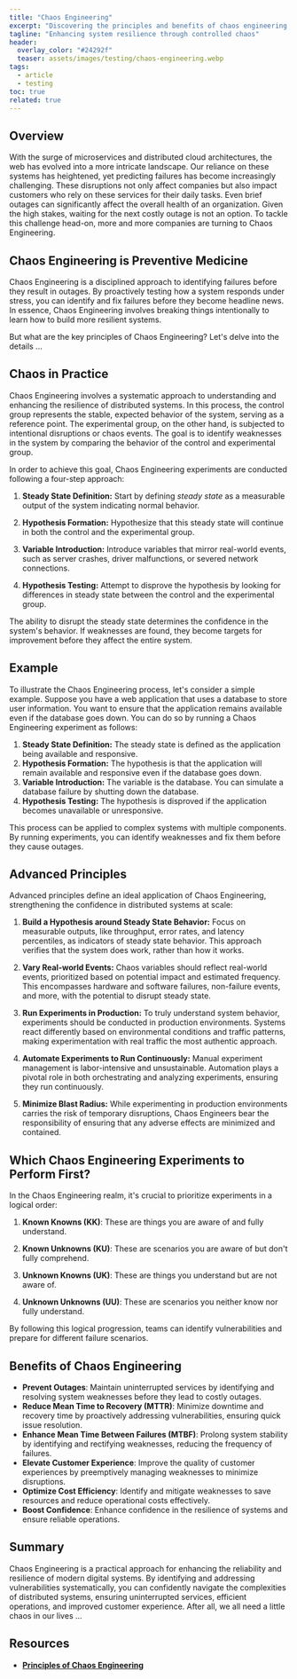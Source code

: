 ```yaml
---
title: "Chaos Engineering"
excerpt: "Discovering the principles and benefits of chaos engineering."
tagline: "Enhancing system resilience through controlled chaos"
header:
  overlay_color: "#24292f"
  teaser: assets/images/testing/chaos-engineering.webp
tags:
  - article
  - testing
toc: true
related: true
---
```


## Overview

With the surge of microservices and distributed cloud architectures, the web has evolved into a more intricate landscape. Our reliance on these systems has heightened, yet predicting failures has become increasingly challenging. These disruptions not only affect companies but also impact customers who rely on these services for their daily tasks. Even brief outages can significantly affect the overall health of an organization. Given the high stakes, waiting for the next costly outage is not an option. To tackle this challenge head-on, more and more companies are turning to Chaos Engineering.

## Chaos Engineering is Preventive Medicine

Chaos Engineering is a disciplined approach to identifying failures before they result in outages. By proactively testing how a system responds under stress, you can identify and fix failures before they become headline news. In essence, Chaos Engineering involves breaking things intentionally to learn how to build more resilient systems.

But what are the key principles of Chaos Engineering? Let's delve into the details ...

## Chaos in Practice

Chaos Engineering involves a systematic approach to understanding and enhancing the resilience of distributed systems. In this process, the control group represents the stable, expected behavior of the system, serving as a reference point. The experimental group, on the other hand, is subjected to intentional disruptions or chaos events. The goal is to identify weaknesses in the system by comparing the behavior of the control and experimental group.

In order to achieve this goal, Chaos Engineering experiments are conducted following a four-step approach:

1. **Steady State Definition:** Start by defining *steady state* as a measurable output of the system indicating normal behavior.

2. **Hypothesis Formation:** Hypothesize that this steady state will continue in both the control and the experimental group.

3. **Variable Introduction:** Introduce variables that mirror real-world events, such as server crashes, driver malfunctions, or severed network connections.

4. **Hypothesis Testing:** Attempt to disprove the hypothesis by looking for differences in steady state between the control and the experimental group.

The ability to disrupt the steady state determines the confidence in the system's behavior. If weaknesses are found, they become targets for improvement before they affect the entire system.

## Example

To illustrate the Chaos Engineering process, let's consider a simple example. Suppose you have a web application that uses a database to store user information. You want to ensure that the application remains available even if the database goes down. You can do so by running a Chaos Engineering experiment as follows:

1. **Steady State Definition:** The steady state is defined as the application being available and responsive.
2. **Hypothesis Formation:** The hypothesis is that the application will remain available and responsive even if the database goes down.
3. **Variable Introduction:** The variable is the database. You can simulate a database failure by shutting down the database.
4. **Hypothesis Testing:** The hypothesis is disproved if the application becomes unavailable or unresponsive.

This process can be applied to complex systems with multiple components. By running experiments, you can identify weaknesses and fix them before they cause outages.

## Advanced Principles

Advanced principles define an ideal application of Chaos Engineering, strengthening the confidence in distributed systems at scale:

1. **Build a Hypothesis around Steady State Behavior:** Focus on measurable outputs, like throughput, error rates, and latency percentiles, as indicators of steady state behavior. This approach verifies that the system does work, rather than how it works.

2. **Vary Real-world Events:** Chaos variables should reflect real-world events, prioritized based on potential impact and estimated frequency. This encompasses hardware and software failures, non-failure events, and more, with the potential to disrupt steady state.

3. **Run Experiments in Production:** To truly understand system behavior, experiments should be conducted in production environments. Systems react differently based on environmental conditions and traffic patterns, making experimentation with real traffic the most authentic approach.

4. **Automate Experiments to Run Continuously:** Manual experiment management is labor-intensive and unsustainable. Automation plays a pivotal role in both orchestrating and analyzing experiments, ensuring they run continuously.

5. **Minimize Blast Radius:** While experimenting in production environments carries the risk of temporary disruptions, Chaos Engineers bear the responsibility of ensuring that any adverse effects are minimized and contained.

## Which Chaos Engineering Experiments to Perform First?

In the Chaos Engineering realm, it's crucial to prioritize experiments in a logical order:

1. **Known Knowns (KK)**: These are things you are aware of and fully understand.

2. **Known Unknowns (KU)**: These are scenarios you are aware of but don't fully comprehend.

3. **Unknown Knowns (UK)**: These are things you understand but are not aware of.

4. **Unknown Unknowns (UU)**: These are scenarios you neither know nor fully understand.

By following this logical progression, teams can identify vulnerabilities and prepare for different failure scenarios.

## Benefits of Chaos Engineering

- **Prevent Outages**: Maintain uninterrupted services by identifying and resolving system weaknesses before they lead to costly outages.
- **Reduce Mean Time to Recovery (MTTR)**: Minimize downtime and recovery time by proactively addressing vulnerabilities, ensuring quick issue resolution.
- **Enhance Mean Time Between Failures (MTBF)**: Prolong system stability by identifying and rectifying weaknesses, reducing the frequency of failures.
- **Elevate Customer Experience**: Improve the quality of customer experiences by preemptively managing weaknesses to minimize disruptions.
- **Optimize Cost Efficiency**: Identify and mitigate weaknesses to save resources and reduce operational costs effectively.
- **Boost Confidence**: Enhance confidence in the resilience of systems and ensure reliable operations.

## Summary

Chaos Engineering is a practical approach for enhancing the reliability and resilience of modern digital systems. By identifying and addressing vulnerabilities systematically, you can confidently navigate the complexities of distributed systems, ensuring uninterrupted services, efficient operations, and improved customer experience. After all, we all need a little chaos in our lives ...

## Resources

- [**Principles of Chaos Engineering**](https://principlesofchaos.org/)
